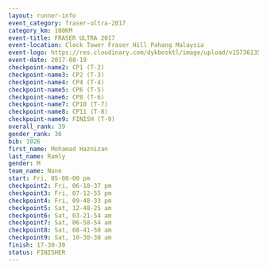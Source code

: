 ```yaml
---
layout: runner-info 
event_category: fraser-ultra-2017 
category_km: 100KM 
event-title: FRASER ULTRA 2017 
event-location: Clock Tower Fraser Hill Pahang Malaysia 
event-logo: https://res.cloudinary.com/dykbosktl/image/upload/v1573613535/Logo/logo_mfst7w.jpg 
event-date: 2017-08-19 
checkpoint-name2: CP1 (T-2) 
checkpoint-name3: CP2 (T-3) 
checkpoint-name4: CP4 (T-4) 
checkpoint-name5: CP6 (T-5) 
checkpoint-name6: CP8 (T-6) 
checkpoint-name7: CP10 (T-7) 
checkpoint-name8: CP11 (T-8) 
checkpoint-name9: FINISH (T-9) 
overall_rank: 39
gender_rank: 36
bib: 1026
first_name: Mohamad Haznizan
last_name: Ramly
gender: M
team_name: None
start: Fri, 05-00-00 pm
checkpoint2: Fri, 06-18-37 pm
checkpoint3: Fri, 07-12-55 pm
checkpoint4: Fri, 09-48-33 pm
checkpoint5: Sat, 12-48-25 am
checkpoint6: Sat, 03-21-54 am
checkpoint7: Sat, 06-58-54 am
checkpoint8: Sat, 08-41-50 am
checkpoint9: Sat, 10-30-30 am
finish: 17-30-30
status: FINISHER
---
```

